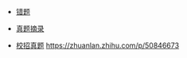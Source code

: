 - [错题](https://github.com/linw7/Skill-Tree/blob/master/错题精解.md)

- [真题摘录](https://github.com/linw7/Skill-Tree/blob/master/真题摘录.md)

- [校招真题](https://www.nowcoder.com/discuss/68802?type=0&order=0&pos=10&page=1)
https://zhuanlan.zhihu.com/p/50846673